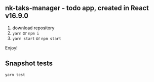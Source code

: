 ## nk-taks-manager - todo app, created in React v16.9.0

1. download repository
2. `yarn` or `npm i`
3. `yarn start` or `npm start`

Enjoy!

## Snapshot tests
`yarn test`
